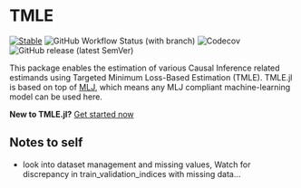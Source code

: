 # TMLE

[![Stable](https://img.shields.io/badge/docs-stable-blue.svg)](https://targene.github.io/TMLE.jl/stable/)
![GitHub Workflow Status (with branch)](https://img.shields.io/github/actions/workflow/status/TARGENE/TMLE.jl/CI.yml?branch=main)
![Codecov](https://img.shields.io/codecov/c/github/TARGENE/TMLE.jl/main)
![GitHub release (latest SemVer)](https://img.shields.io/github/v/release/TARGENE/TMLE.jl)

This package enables the estimation of various Causal Inference related estimands using Targeted Minimum Loss-Based Estimation (TMLE). TMLE.jl is based on top of [MLJ](https://alan-turing-institute.github.io/MLJ.jl/dev/), which means any MLJ compliant machine-learning model can be used here.

**New to TMLE.jl?** [Get started now](https://targene.github.io/TMLE.jl/stable/)

## Notes to self

- look into dataset management and missing values, Watch for discrepancy in train_validation_indices with missing data...